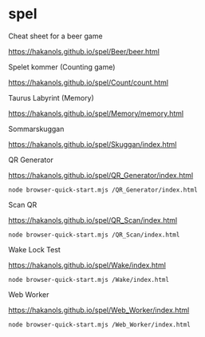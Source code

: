 # spel
Cheat sheet for a beer game

https://hakanols.github.io/spel/Beer/beer.html

Spelet kommer (Counting game)

https://hakanols.github.io/spel/Count/count.html

Taurus Labyrint (Memory)

https://hakanols.github.io/spel/Memory/memory.html

Sommarskuggan

https://hakanols.github.io/spel/Skuggan/index.html

QR Generator

https://hakanols.github.io/spel/QR_Generator/index.html

    node browser-quick-start.mjs /QR_Generator/index.html

Scan QR

https://hakanols.github.io/spel/QR_Scan/index.html

    node browser-quick-start.mjs /QR_Scan/index.html

Wake Lock Test

https://hakanols.github.io/spel/Wake/index.html

    node browser-quick-start.mjs /Wake/index.html

Web Worker

https://hakanols.github.io/spel/Web_Worker/index.html

    node browser-quick-start.mjs /Web_Worker/index.html